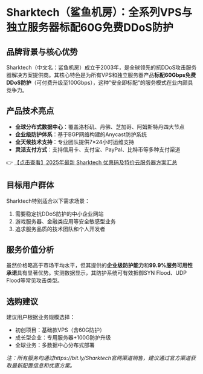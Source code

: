 # Sharktech（鲨鱼机房）：全系列VPS与独立服务器标配60G免费DDoS防护

## 品牌背景与核心优势

Sharktech（中文名：鲨鱼机房）成立于2003年，是全球领先的抗DDoS攻击服务器解决方案提供商。其核心特色是为所有VPS和独立服务器产品**标配60Gbps免费DDoS防护**（可付费升级至100Gbps），这种"安全即标配"的服务模式在业内颇具竞争力。

## 产品技术亮点

- **全球分布式数据中心**：覆盖洛杉矶、丹佛、芝加哥、阿姆斯特丹四大节点
- **企业级防护体系**：基于BGP网络构建的Anycast防护系统
- **全天候技术支持**：专业团队提供7×24小时运维支持
- **灵活支付方式**：支持信用卡、支付宝、PayPal、比特币等多种支付渠道

👉 [【点击查看】2025年最新 Sharktech 优惠码及特价云服务器方案汇总](https://bit.ly/Sharktech)

## 目标用户群体

Sharktech特别适合以下需求场景：
1. 需要稳定抗DDoS防护的中小企业网站
2. 游戏服务器、金融类应用等安全敏感型业务
3. 追求服务品质的技术团队和个人开发者

## 服务价值分析

虽然价格略高于市场平均水平，但其提供的**企业级防护能力**和**99.9%服务可用性承诺**具有显著优势。实测数据显示，其防护系统可有效抵御SYN Flood、UDP Flood等常见攻击类型。

## 选购建议

建议用户根据业务规模选择：
- 初创项目：基础款VPS（含60G防护）
- 成长型企业：专用服务器+100G防护升级
- 全球业务：多数据中心分布式部署

*注：所有服务均通过https://bit.ly/Sharktech官网渠道销售，建议通过官方渠道获取最新配置信息和优惠方案。*